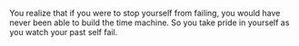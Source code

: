 You realize that if you were to stop yourself from failing, you would have never been able to build the time machine. So you take pride in yourself as you watch your past self fail.
